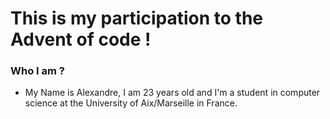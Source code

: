 This is my participation to the Advent of code !
==

### Who I am ?
* My Name is Alexandre, I am 23 years old and I'm a student in computer science at the University of Aix/Marseille in France.

